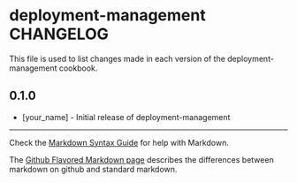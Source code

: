 deployment-management CHANGELOG
===============================

This file is used to list changes made in each version of the deployment-management cookbook.

0.1.0
-----
- [your_name] - Initial release of deployment-management

- - -
Check the [Markdown Syntax Guide](http://daringfireball.net/projects/markdown/syntax) for help with Markdown.

The [Github Flavored Markdown page](http://github.github.com/github-flavored-markdown/) describes the differences between markdown on github and standard markdown.
